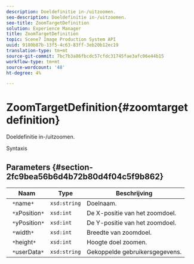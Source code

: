 ```yaml
---
description: Doeldefinitie in-/uitzoomen.
seo-description: Doeldefinitie in-/uitzoomen.
seo-title: ZoomTargetDefinition
solution: Experience Manager
title: ZoomTargetDefinition
topic: Scene7 Image Production System API
uuid: 9180b87b-13f5-4c63-83ff-3eb20b12ec19
translation-type: tm+mt
source-git-commit: 7bc7b3a86fbcdc57cfdc31745fae3afc06e44b15
workflow-type: tm+mt
source-wordcount: '48'
ht-degree: 4%

---
```



# ZoomTargetDefinition{#zoomtargetdefinition}

Doeldefinitie in-/uitzoomen.

Syntaxis

## Parameters {#section-2fc9bea56b6d4b72b80d4f04c5f9b862}

| Naam | Type | Beschrijving |
|---|---|---|
| ` *`name`*` | `xsd:string` | Doelnaam. |
| ` *`xPosition`*` | `xsd:int` | De X-positie van het zoomdoel. |
| ` *`yPosition`*` | `xsd:int` | De Y-positie van het zoomdoel. |
| ` *`width`*` | `xsd:int` | Breedte van zoomdoel. |
| ` *`height`*` | `xsd:int` | Hoogte doel zoomen. |
| ` *`userData`*` | `xsd:string` | Gekoppelde gebruikersgegevens. |

